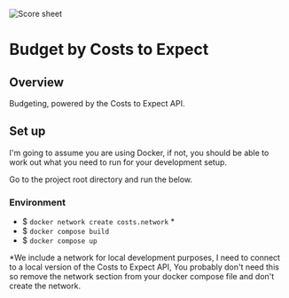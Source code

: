 ![Score sheet](/resources/art/score-sheet.png)

# Budget by Costs to Expect

## Overview

Budgeting, powered by the Costs to Expect API.

## Set up

I'm going to assume you are using Docker, if not, you should be able to work out what you need to run for your 
development setup.

Go to the project root directory and run the below.

### Environment

* $ `docker network create costs.network` *
* $ `docker compose build`
* $ `docker compose up`

*We include a network for local development purposes, I need to connect to a local version of the Costs to Expect
API, You probably don't need this so remove the network section from your docker compose file and don't create the
network.
